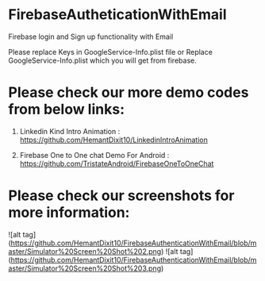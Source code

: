 ﻿# FirebaseAutheticationWithEmail

Firebase login and Sign up functionality with Email

Please replace Keys in GoogleService-Info.plist file or Replace GoogleService-Info.plist which you will get from firebase.


# Please check our more demo codes from below links:

1) Linkedin Kind Intro Animation : https://github.com/HemantDixit10/LinkedinIntroAnimation

2) Firebase One to One chat Demo For Android : https://github.com/TristateAndroid/FirebaseOneToOneChat


# Please check our screenshots for more information:
![alt tag] (https://github.com/HemantDixit10/FirebaseAuthenticationWithEmail/blob/master/Simulator%20Screen%20Shot%202.png)
![alt tag] (https://github.com/HemantDixit10/FirebaseAuthenticationWithEmail/blob/master/Simulator%20Screen%20Shot%203.png)




















































